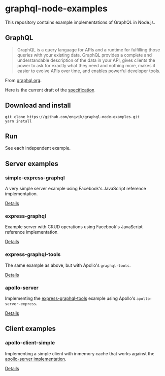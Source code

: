 # graphql-node-examples

This repository contains example implementations of GraphQL in Node.js.

## GraphQL

> GraphQL is a query language for APIs and a runtime for fulfilling those queries with your existing data. GraphQL provides a complete and understandable description of the data in your API, gives clients the power to ask for exactly what they need and nothing more, makes it easier to evolve APIs over time, and enables powerful developer tools.

From [graphql.org](http://graphql.org/).

Here is the current draft of the [specification](https://facebook.github.io/graphql/).

## Download and install

```
git clone https://github.com/engvik/graphql-node-examples.git
yarn install
```

## Run

See each independent example.

## Server examples

### simple-express-graphql

A very simple server example using Facebook's JavaScript reference implementation.

[Details](https://github.com/engvik/graphql-node-examples/blob/master/simple-express-graphql/README.md)

### express-graphql

Example server with CRUD operations using Facebook's JavaScript reference implementation.

[Details](https://github.com/engvik/graphql-node-examples/blob/master/express-graphql/README.md)

### express-graphql-tools

The same example as above, but with Apollo's `graphql-tools`.

[Details](https://github.com/engvik/graphql-node-examples/blob/master/express-graphql-tools/README.md)

### apollo-server

Implementing the [express-graphql-tools](https://github.com/engvik/graphql-node-examples/tree/master/express-graphql-tools) example using Apollo's `apollo-server-express`.

[Details](https://github.com/engvik/graphql-node-examples/blob/master/apollo-server/README.md)

## Client examples

### apollo-client-simple

Implementing a simple client with inmemory cache that works against the [apollo-server implementation](https://github.com/engvik/graphql-node-examples/tree/master/apollo-server).

[Details](https://github.com/engvik/graphql-node-examples/blob/master/apollo-client-simple/README.md)
